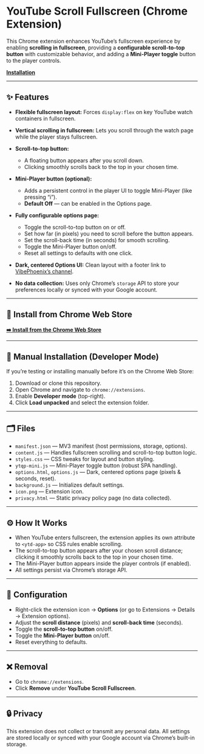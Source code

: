 # YouTube Scroll Fullscreen (Chrome Extension)

This Chrome extension enhances YouTube’s fullscreen experience by enabling **scrolling in fullscreen**, providing a **configurable scroll-to-top button** with customizable behavior, and adding a **Mini-Player toggle** button to the player controls.

[**Installation**](#-install-from-chrome-web-store)

---

## ✨ Features

* **Flexible fullscreen layout:** Forces `display:flex` on key YouTube watch containers in fullscreen.
* **Vertical scrolling in fullscreen:** Lets you scroll through the watch page while the player stays fullscreen.
* **Scroll-to-top button:**

  * A floating button appears after you scroll down.
  * Clicking smoothly scrolls back to the top in your chosen time.
* **Mini-Player button (optional):**

  * Adds a persistent control in the player UI to toggle Mini-Player (like pressing “i”).
  * **Default Off** — can be enabled in the Options page.
* **Fully configurable options page:**

  * Toggle the scroll-to-top button on or off.
  * Set how far (in pixels) you need to scroll before the button appears.
  * Set the scroll-back time (in seconds) for smooth scrolling.
  * Toggle the Mini-Player button on/off.
  * Reset all settings to defaults with one click.
* **Dark, centered Options UI:** Clean layout with a footer link to [VibePhoenix’s channel](https://www.youtube.com/@VibePhoenix).
* **No data collection:** Uses only Chrome’s `storage` API to store your preferences locally or synced with your Google account.

---

## 🚀 Install from Chrome Web Store

[**➡️ Install from the Chrome Web Store**](https://chrome.google.com/webstore/detail/your-extension-id)

---

## 📝 Manual Installation (Developer Mode)

If you’re testing or installing manually before it’s on the Chrome Web Store:

1. Download or clone this repository.
2. Open Chrome and navigate to `chrome://extensions`.
3. Enable **Developer mode** (top-right).
4. Click **Load unpacked** and select the extension folder.

---

## 🗂 Files

* `manifest.json` — MV3 manifest (host permissions, storage, options).
* `content.js` — Handles fullscreen scrolling and scroll-to-top button logic.
* `styles.css` — CSS tweaks for layout and button styling.
* `ytqp-mini.js` — Mini-Player toggle button (robust SPA handling).
* `options.html`, `options.js` — Dark, centered options page (pixels & seconds, reset).
* `background.js` — Initializes default settings.
* `icon.png` — Extension icon.
* `privacy.html` — Static privacy policy page (no data collected).

---

## ⚙️ How It Works

* When YouTube enters fullscreen, the extension applies its own attribute to `<ytd-app>` so CSS rules enable scrolling.
* The scroll-to-top button appears after your chosen scroll distance; clicking it smoothly scrolls back to the top in your chosen time.
* The Mini-Player button appears inside the player controls (if enabled).
* All settings persist via Chrome’s storage API.

---

## 🔧 Configuration

* Right-click the extension icon → **Options** (or go to Extensions → Details → Extension options).
* Adjust the **scroll distance** (pixels) and **scroll-back time** (seconds).
* Toggle the **scroll-to-top button** on/off.
* Toggle the **Mini-Player button** on/off.
* Reset everything to defaults.

---

## ❌ Removal

* Go to `chrome://extensions`.
* Click **Remove** under **YouTube Scroll Fullscreen**.

---

## 🔒 Privacy

This extension does not collect or transmit any personal data. All settings are stored locally or synced with your Google account via Chrome’s built-in storage.
